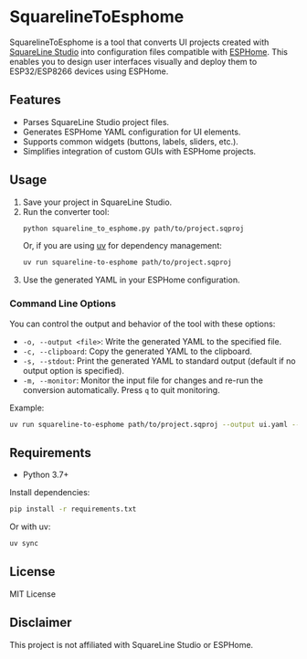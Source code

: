 # SquarelineToEsphome

SquarelineToEsphome is a tool that converts UI projects created with [SquareLine Studio](https://squareline.io/) into configuration files compatible with [ESPHome](https://esphome.io/). This enables you to design user interfaces visually and deploy them to ESP32/ESP8266 devices using ESPHome.

## Features

- Parses SquareLine Studio project files.
- Generates ESPHome YAML configuration for UI elements.
- Supports common widgets (buttons, labels, sliders, etc.).
- Simplifies integration of custom GUIs with ESPHome projects.

## Usage

1. Save your project in SquareLine Studio.
2. Run the converter tool:
    ```sh
    python squareline_to_esphome.py path/to/project.sqproj
    ```
   Or, if you are using [uv](https://github.com/astral-sh/uv) for dependency management:
    ```sh
    uv run squareline-to-esphome path/to/project.sqproj
    ```
3. Use the generated YAML in your ESPHome configuration.

### Command Line Options

You can control the output and behavior of the tool with these options:

- `-o, --output <file>`: Write the generated YAML to the specified file.
- `-c, --clipboard`: Copy the generated YAML to the clipboard.
- `-s, --stdout`: Print the generated YAML to standard output (default if no output option is specified).
- `-m, --monitor`: Monitor the input file for changes and re-run the conversion automatically. Press `q` to quit monitoring.

Example:
```sh
uv run squareline-to-esphome path/to/project.sqproj --output ui.yaml --monitor
```

## Requirements

- Python 3.7+

Install dependencies:
```sh
pip install -r requirements.txt
```
Or with uv:
```sh
uv sync
```

## License

MIT License

## Disclaimer

This project is not affiliated with SquareLine Studio or ESPHome.
